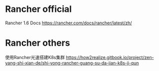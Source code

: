 
# Rancher official

Rancher 1.6 Docs https://rancher.com/docs/rancher/latest/zh/

# Rancher others

使用Rancher光速搭建K8s集群 https://how2realize.gitbook.io/project/zen-yang-shi-xian-de/shi-yong-rancher-guang-su-da-jian-k8s-ji-qun
